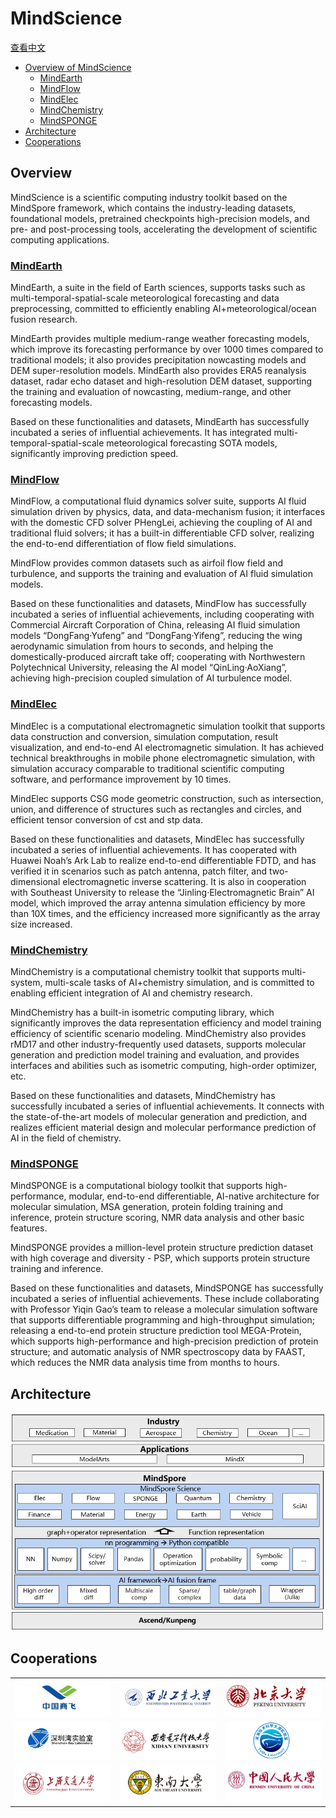 # MindScience

[查看中文](README_CN.md)

- [Overview of MindScience](#Overview)
    - [MindEarth](#mindearth)
    - [MindFlow](#mindflow)
    - [MindElec](#mindelec)
    - [MindChemistry](#mindchemistry)
    - [MindSPONGE](#mindsponge)
- [Architecture](#Architecture)
- [Cooperations](#Cooperations)

## Overview

MindScience is a scientific computing industry toolkit based on the MindSpore framework, which contains the industry-leading datasets, foundational models, pretrained checkpoints high-precision models, and pre- and post-processing tools, accelerating the development of scientific computing applications.

### [MindEarth](https://gitee.com/mindspore/mindscience/tree/master/MindEarth)

MindEarth, a suite in the field of Earth sciences, supports tasks such as multi-temporal-spatial-scale meteorological forecasting and data preprocessing, committed to efficiently enabling AI+meteorological/ocean fusion research.

MindEarth provides multiple medium-range weather forecasting models, which improve its forecasting performance by over 1000 times compared to traditional models; it also provides precipitation nowcasting models and DEM super-resolution models. MindEarth also provides ERA5 reanalysis dataset, radar echo dataset and high-resolution DEM dataset, supporting the training and evaluation of nowcasting, medium-range, and other forecasting models.

Based on these functionalities and datasets, MindEarth has successfully incubated a series of influential achievements. It has integrated multi-temporal-spatial-scale meteorological forecasting SOTA models, significantly improving prediction speed.

### [MindFlow](https://gitee.com/mindspore/mindscience/tree/master/MindFlow)

MindFlow, a computational fluid dynamics solver suite, supports AI fluid simulation driven by physics, data, and data-mechanism fusion; it interfaces with the domestic CFD solver PHengLei, achieving the coupling of AI and traditional fluid solvers; it has a built-in differentiable CFD solver, realizing the end-to-end differentiation of flow field simulations.

MindFlow provides common datasets such as airfoil flow field and turbulence, and supports the training and evaluation of AI fluid simulation models.

Based on these functionalities and datasets, MindFlow has successfully incubated a series of influential achievements, including cooperating with Commercial Aircraft Corporation of China, releasing AI fluid simulation models “DongFang·Yufeng” and “DongFang·Yifeng”, reducing the wing aerodynamic simulation from hours to seconds, and helping the domestically-produced aircraft take off; cooperating with Northwestern Polytechnical University, releasing the AI model “QinLing·AoXiang”, achieving high-precision coupled simulation of AI turbulence model.

### [MindElec](https://gitee.com/mindspore/mindscience/tree/master/MindElec)

MindElec is a computational electromagnetic simulation toolkit that supports data construction and conversion, simulation computation, result visualization, and end-to-end AI electromagnetic simulation. It has achieved technical breakthroughs in mobile phone electromagnetic simulation, with simulation accuracy comparable to traditional scientific computing software, and performance improvement by 10 times.

MindElec supports CSG mode geometric construction, such as intersection, union, and difference of structures such as rectangles and circles, and efficient tensor conversion of cst and stp data.

Based on these functionalities and datasets, MindElec has successfully incubated a series of influential achievements. It has cooperated with Huawei Noah’s Ark Lab to realize end-to-end differentiable FDTD, and has verified it in scenarios such as patch antenna, patch filter, and two-dimensional electromagnetic inverse scattering. It is also in cooperation with Southeast University to release the “Jinling·Electromagnetic Brain” AI model, which improved the array antenna simulation efficiency by more than 10X times, and the efficiency increased more significantly as the array size increased.

### [MindChemistry](https://gitee.com/mindspore/mindscience/tree/master/MindChemistry)

MindChemistry is a computational chemistry toolkit that supports multi-system, multi-scale tasks of AI+chemistry simulation, and is committed to enabling efficient integration of AI and chemistry research.

MindChemistry has a built-in isometric computing library, which significantly improves the data representation efficiency and model training efficiency of scientific scenario modeling. MindChemistry also provides rMD17 and other industry-frequently used datasets, supports molecular generation and prediction model training and evaluation, and provides interfaces and abilities such as isometric computing, high-order optimizer, etc.

Based on these functionalities and datasets, MindChemistry has successfully incubated a series of influential achievements. It connects with the state-of-the-art models of molecular generation and prediction, and realizes efficient material design and molecular performance prediction of AI in the field of chemistry.

### [MindSPONGE](https://gitee.com/mindspore/mindscience/tree/master/MindSPONGE)

MindSPONGE is a computational biology toolkit that supports high-performance, modular, end-to-end differentiable, AI-native architecture for molecular simulation, MSA generation, protein folding training and inference, protein structure scoring, NMR data analysis and other basic features.

MindSPONGE provides a million-level protein structure prediction dataset with high coverage and diversity - PSP, which supports protein structure training and inference.

Based on these functionalities and datasets, MindSPONGE has successfully incubated a series of influential achievements. These include collaborating with Professor Yiqin Gao’s team to release a molecular simulation software that supports differentiable programming and high-throughput simulation; releasing a end-to-end protein structure prediction tool MEGA-Protein, which supports high-performance and high-precision prediction of protein structure; and automatic analysis of NMR spectroscopy data by FAAST, which reduces the NMR data analysis time from months to hours.

## Architecture

<div align=center>
<img src="docs/MindScience_Architecture_en.jpg" alt="MindScience Architecture" width="600"/>
</div>

## Cooperations

<!DOCTYPE html>
<html lang="zh">
<head>
    <meta charset="UTF-8">
</head>

<body>
    <table width=100% align="center">
        <tr id='tr1'>
            <td>
                <img src="MindFlow/docs/partners/CACC.jpeg" />
            </td>
            <td>
                <img src="MindFlow/docs/partners/NorthwesternPolytechnical.jpeg" />
            </td>
            <td>
                <img src="MindFlow/docs/partners/Peking_University.jpeg" />
            </td>
        </tr>
        <tr id='tr2'>
            <td>
                <img src="MindSPONGE/docs/cooperative_partner/深圳湾.jpg" />
            </td>
            <td>
                <img src="MindSPONGE/docs/cooperative_partner/西电.png" />
            </td>
            <td>
                <img src="MindFlow/docs/partners/TaiHuLaboratory.jpeg" />
            </td>
        </tr>
        <tr id='tr3'>
            <td>
                <img src="MindElec/docs/shanghai_jiaotong_university.jpg" />
            </td>
            <td>
                <img src="MindElec/docs/dongnan_university.jpg" />
            </td>
            <td>
                <img src="MindFlow/docs/partners/RenminUniversity.jpeg" />
            </td>
        </tr>
    </table>
</body>
</html>